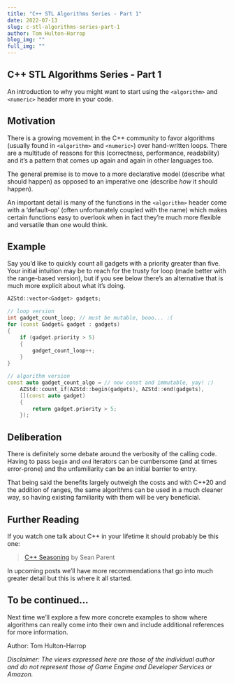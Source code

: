 ```yaml
---
title: "C++ STL Algorithms Series - Part 1"
date: 2022-07-13
slug: c-stl-algorithms-series-part-1
author: Tom Hulton-Harrop
blog_img: ""
full_img: ""
---
```

## C++ STL Algorithms Series - Part 1

An introduction to why you might want to start using the `<algorithm>` and `<numeric>` header more in your code.

## Motivation

There is a growing movement in the C++ community to favor algorithms (usually found in `<algorithm>` and `<numeric>`) over hand-written loops. There are a multitude of reasons for this (correctness, performance, readability) and it’s a pattern that comes up again and again in other languages too.  
  
The general premise is to move to a more declarative model (describe what should happen) as opposed to an imperative one (describe _how_ it should happen).  
  
An important detail is many of the functions in the `<algorithm>` header come with a ‘default-op’ (often unfortunately coupled with the name) which makes certain functions easy to overlook when in fact they’re much more flexible and versatile than one would think.

## Example

Say you’d like to quickly count all gadgets with a priority greater than five. Your initial intuition may be to reach for the trusty for loop (made better with the range-based version), but if you see below there’s an alternative that is much more explicit about what it’s doing.

```c++
AZStd::vector<Gadget> gadgets;

// loop version
int gadget_count_loop; // must be mutable, booo... :(
for (const Gadget& gadget : gadgets)
{
    if (gadget.priority > 5)
    {
        gadget_count_loop++;
    }
}

// algorithm version
const auto gadget_count_algo = // now const and immutable, yay! :)    
    AZStd::count_if(AZStd::begin(gadgets), AZStd::end(gadgets),
    [](const auto gadget)
    {
        return gadget.priority > 5;
    });
```

## Deliberation

There is definitely some debate around the verbosity of the calling code. Having to pass `begin` and `end` iterators can be cumbersome (and at times error-prone) and the unfamiliarity can be an initial barrier to entry.  
  
That being said the benefits largely outweigh the costs and with C++20 and the addition of ranges, the same algorithms can be used in a much cleaner way, so having existing familiarity with them will be very beneficial.

## Further Reading


If you watch one talk about C++ in your lifetime it should probably be this one:

> [C++ Seasoning](https://youtu.be/W2tWOdzgXHA) by Sean Parent

In upcoming posts we’ll have more recommendations that go into much greater detail but this is where it all started.

## To be continued...

Next time we’ll explore a few more concrete examples to show where algorithms can really come into their own and include additional references for more information.

Author: Tom Hulton-Harrop

_Disclaimer: The views expressed here are those of the individual author and do not represent those of Game Engine and Developer Services or Amazon._